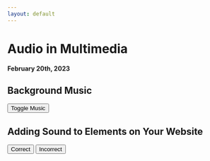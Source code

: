 ```yaml
---
layout: default
---
```


# **Audio in Multimedia**
**February 20th, 2023**

<audio id="buzzer" src="./assets/audio/buzzer.mp3" preload="auto"></audio>
<audio id="ding" src="./assets/audio/ding.mp3" preload="auto"></audio>
<audio id="rock" src="./assets/audio/rock.mp3" preload="auto"></audio>

## Background Music
<button onclick="(function() {
    var x = document.getElementById('bgMusic');
    if (x.style.display === 'none') {
        x.style.display = 'block';
        document.getElementById('rock').play();
        document.getElementById('rock').loop = true;
    }
    else {
        x.style.display = 'none';
        document.getElementById('rock').pause();
        document.getElementById('rock').loop = false;
    }
})();">Toggle Music</button>

<div id="bgMusic" style="display:none;">
  Background music can help capture the attention of your audience, but make sure that the music fits with the content and theme of your website.
</div>

## Adding Sound to Elements on Your Website

<button onclick="document.getElementById('ding').play();">Correct</button>
<button onclick="document.getElementById('buzzer').play();">Incorrect</button>